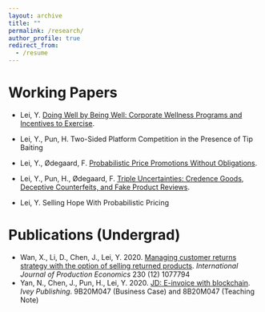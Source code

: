 ```yaml
---
layout: archive
title: ""
permalink: /research/
author_profile: true
redirect_from:
  - /resume
---
```



Working Papers 
======
* Lei, Y. [Doing Well by Being Well: Corporate Wellness Programs and Incentives to Exercise](https://drive.google.com/file/d/1mIPObDti98zI20nlsvEkxD_eUeNMAHg2/view?usp=sharing).

* Lei, Y., Pun, H. Two-Sided Platform Competition in the Presence of Tip Baiting 

* Lei, Y., Ødegaard, F. [Probabilistic Price Promotions Without Obligations](https://drive.google.com/file/d/1dvGQ0saUXu3etoZIE0KbY6QHL2df0TZt/view?usp=sharing). 
 
* Lei, Y., Pun, H., Ødegaard, F. [Triple Uncertainties: Credence Goods, Deceptive Counterfeits, and Fake Product Reviews](https://papers.ssrn.com/sol3/papers.cfm?abstract_id=3915087). 

* Lei, Y. Selling Hope With Probabilistic Pricing 



Publications (Undergrad)
======
* Wan, X., Li, D., Chen, J., Lei, Y. 2020. [Managing customer returns strategy with the option of selling returned products](https://www.sciencedirect.com/science/article/pii/S0925527320301717). *International Journal of Production Economics* 230 (12) 1077794
* Yan, N., Chen, J., Pun, H., Lei, Y. 2020. [JD: E-invoice with blockchain](https://www.iveypublishing.ca/s/product/jd-einvoice-with-blockchain/01t5c00000CwqpbAAB). *Ivey Publishing*. 9B20M047 (Business Case) and 8B20M047 (Teaching Note)

  
